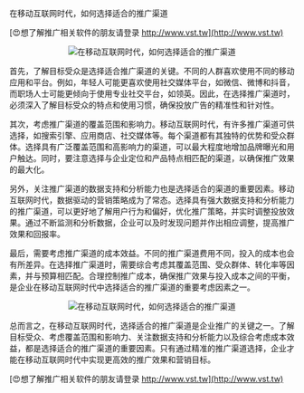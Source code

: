 在移动互联网时代，如何选择适合的推广渠道

[😍想了解推广相关软件的朋友请登录 http://www.vst.tw](http://www.vst.tw)

 <center><img src="https://vst.tw/MP4/tuiguang/png/3.png" alt="在移动互联网时代，如何选择适合的推广渠道"></center>

首先，了解目标受众是选择适合推广渠道的关键。不同的人群喜欢使用不同的移动应用和平台。例如，年轻人可能更喜欢使用社交媒体平台，如微信、微博和抖音，而职场人士可能更倾向于使用专业社交平台，如领英。因此，在选择推广渠道时，必须深入了解目标受众的特点和使用习惯，确保投放广告的精准性和针对性。

其次，考虑推广渠道的覆盖范围和影响力。移动互联网时代，有许多推广渠道可供选择，如搜索引擎、应用商店、社交媒体等。每个渠道都有其独特的优势和受众群体。选择具有广泛覆盖范围和高影响力的渠道，可以最大程度地增加品牌曝光和用户触达。同时，要注意选择与企业定位和产品特点相匹配的渠道，以确保推广效果的最大化。

另外，关注推广渠道的数据支持和分析能力也是选择适合的渠道的重要因素。移动互联网时代，数据驱动的营销策略成为了常态。选择具有强大数据支持和分析能力的推广渠道，可以更好地了解用户行为和偏好，优化推广策略，并实时调整投放效果。通过不断监测和分析数据，企业可以及时发现问题并作出相应调整，提高推广效果和回报率。

最后，需要考虑推广渠道的成本效益。不同的推广渠道费用不同，投入的成本也会有所差异。在选择推广渠道时，需要综合考虑其覆盖范围、受众群体、转化率等因素，并与预算相匹配。合理控制推广成本，确保推广效果与投入成本之间的平衡，是企业在移动互联网时代中选择适合的推广渠道的重要考虑因素之一。

 <center><img src="https://vst.tw/MP4/tuiguang/png/4.png" alt="在移动互联网时代，如何选择适合的推广渠道"></center>

总而言之，在移动互联网时代，选择适合的推广渠道是企业推广的关键之一。了解目标受众、考虑覆盖范围和影响力、关注数据支持和分析能力以及综合考虑成本效益，都是选择适合的推广渠道的重要因素。只有通过精准的推广渠道选择，企业才能在移动互联网时代中实现更高效的推广效果和营销目标。

[😍想了解推广相关软件的朋友请登录 http://www.vst.tw](http://www.vst.tw)



